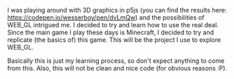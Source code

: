 I was playing around with 3D graphics in p5js (you can find the results here: https://codepen.io/wesserboy/pen/dvLmQw) and the possibilities of WEB_GL intrigued me. 
I decided to try and learn how to use the real deal.
Since the main game I play these days is Minecraft, I decided to try and replicate (the basics of) this game.
This will be the project I use to explore WEB_GL.

Basically this is just my learning process, so don't expect anything to come from this.
Also, this will not be clean and nice code (for obvious reasons :P).